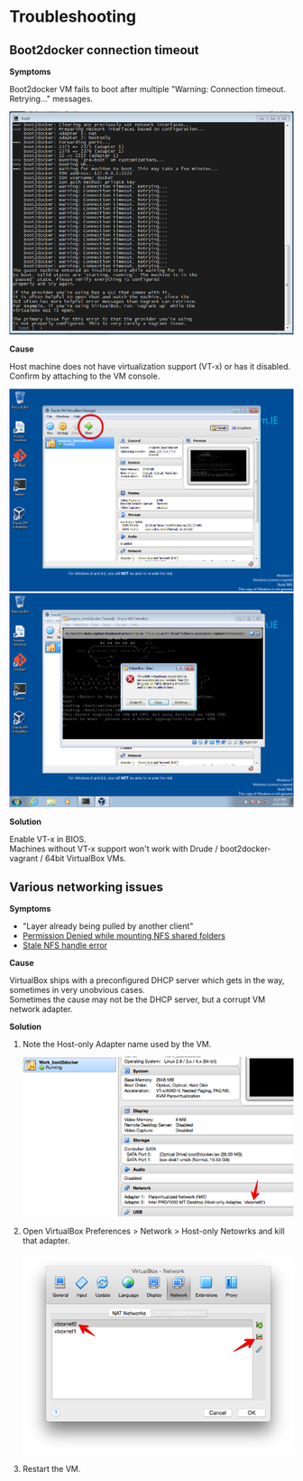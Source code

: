 # Troubleshooting

## Boot2docker connection timeout

**Symptoms**

Boot2docker VM fails to boot after multiple "Warning: Connection timeout. Retrying..." messages.  

<img src="img/b2d-connection-timeout-1.png" />  


**Cause**

Host machine does not have virtualization support (VT-x) or has it disabled.  
Confirm by attaching to the VM console.  

<img src="img/b2d-connection-timeout-2.png" />  

<img src="img/b2d-connection-timeout-3.png" />  

**Solution**

Enable VT-x in BIOS.  
Machines without VT-x support won't work with Drude / boot2docker-vagrant / 64bit VirtualBox VMs.

## Various networking issues

**Symptoms**

- "Layer already being pulled by another client"
- [Permission Denied while mounting NFS shared folders](https://github.com/blinkreaction/boot2docker-vagrant/issues/27)
- [Stale NFS handle error](https://github.com/blinkreaction/drude/issues/20)

**Cause**

VirtualBox ships with a preconfigured DHCP server which gets in the way, sometimes in very unobvious cases.  
Sometimes the cause may not be the DHCP server, but a corrupt VM network adapter.

**Solution**

1. Note the Host-only Adapter name used by the VM.

    <img src="img/network-adapter-1.png" />  

2. Open VirtualBox Preferences > Network > Host-only Netowrks and kill that adapter.

    <img src="img/network-adapter-2.png" />

3. Restart the VM.
